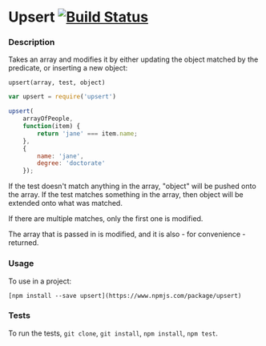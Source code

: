 Upsert [![Build Status](https://travis-ci.org/pajtai/upsert.png?branch=master)](https://travis-ci.org/pajtai/upsert)
===

### Description

Takes an array and modifies it by either updating the object matched by the predicate, or inserting a new object:

`upsert(array, test, object)`

```javascript
var upsert = require('upsert')

upsert(
    arrayOfPeople,
    function(item) {
        return 'jane' === item.name;
    },
    {
        name: 'jane',
        degree: 'doctorate'
    });
```

If the test doesn't match anything in the array, "object" will be pushed onto the array. If the test matches something
in the array, then object will be extended onto what was matched.

If there are multiple matches, only the first one is modified.

The array that is passed in is modified, and it is also - for convenience - returned.

### Usage

To use in a project:

    [npm install --save upsert](https://www.npmjs.com/package/upsert)

### Tests

To run the tests, `git clone`, `git install`, `npm install`, `npm test`.
